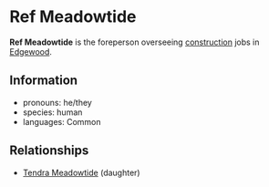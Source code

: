 # Ref Meadowtide

**Ref Meadowtide** is the foreperson overseeing [construction](../../../organizations/edgewood-construction.md) jobs in [Edgewood](../edgewood/edgewood.md).

## Information

- pronouns: he/they
- species: human
- languages: Common

## Relationships

- [Tendra Meadowtide](tendra-meadowtide.md) (daughter)
